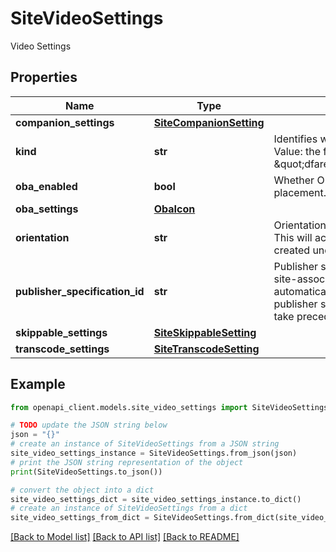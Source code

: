 # SiteVideoSettings

Video Settings

## Properties

Name | Type | Description | Notes
------------ | ------------- | ------------- | -------------
**companion_settings** | [**SiteCompanionSetting**](SiteCompanionSetting.md) |  | [optional] 
**kind** | **str** | Identifies what kind of resource this is. Value: the fixed string \&quot;dfareporting#siteVideoSettings\&quot;. | [optional] 
**oba_enabled** | **bool** | Whether OBA icons are enabled for this placement. | [optional] 
**oba_settings** | [**ObaIcon**](ObaIcon.md) |  | [optional] 
**orientation** | **str** | Orientation of a site template used for video. This will act as default for new placements created under this site. | [optional] 
**publisher_specification_id** | **str** | Publisher specification ID used to identify site-associated publisher requirements and automatically populate transcode settings. If publisher specification ID is specified, it will take precedence over transcode settings. | [optional] 
**skippable_settings** | [**SiteSkippableSetting**](SiteSkippableSetting.md) |  | [optional] 
**transcode_settings** | [**SiteTranscodeSetting**](SiteTranscodeSetting.md) |  | [optional] 

## Example

```python
from openapi_client.models.site_video_settings import SiteVideoSettings

# TODO update the JSON string below
json = "{}"
# create an instance of SiteVideoSettings from a JSON string
site_video_settings_instance = SiteVideoSettings.from_json(json)
# print the JSON string representation of the object
print(SiteVideoSettings.to_json())

# convert the object into a dict
site_video_settings_dict = site_video_settings_instance.to_dict()
# create an instance of SiteVideoSettings from a dict
site_video_settings_from_dict = SiteVideoSettings.from_dict(site_video_settings_dict)
```
[[Back to Model list]](../README.md#documentation-for-models) [[Back to API list]](../README.md#documentation-for-api-endpoints) [[Back to README]](../README.md)


